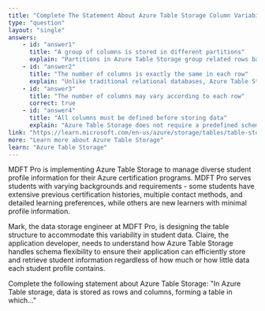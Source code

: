 ```yaml
---
title: "Complete The Statement About Azure Table Storage Column Variability"
type: "question"
layout: "single"
answers:
    - id: "answer1"
      title: "A group of columns is stored in different partitions"
      explain: "Partitions in Azure Table Storage group related rows based on a common partition key, not columns. The partition key determines which partition a row belongs to."
    - id: "answer2"
      title: "The number of columns is exactly the same in each row"
      explain: "Unlike traditional relational databases, Azure Table Storage allows each row to have a different number of columns, providing flexibility for storing semi-structured data."
    - id: "answer3"
      title: "The number of columns may vary according to each row"
      correct: true
    - id: "answer4"
      title: "All columns must be defined before storing data"
      explain: "Azure Table Storage does not require a predefined schema. Columns can be added dynamically as data is stored, making it suitable for semi-structured data scenarios."
link: "https://learn.microsoft.com/en-us/azure/storage/tables/table-storage-overview"
more: "Learn more about Azure Table Storage"
learn: "Azure Table Storage"
---
```

MDFT Pro is implementing Azure Table Storage to manage diverse student profile information for their Azure certification programs. MDFT Pro serves students with varying backgrounds and requirements - some students have extensive previous certification histories, multiple contact methods, and detailed learning preferences, while others are new learners with minimal profile information.

Mark, the data storage engineer at MDFT Pro, is designing the table structure to accommodate this variability in student data. Claire, the application developer, needs to understand how Azure Table Storage handles schema flexibility to ensure their application can efficiently store and retrieve student information regardless of how much or how little data each student profile contains.

Complete the following statement about Azure Table Storage: "In Azure Table storage, data is stored as rows and columns, forming a table in which..."